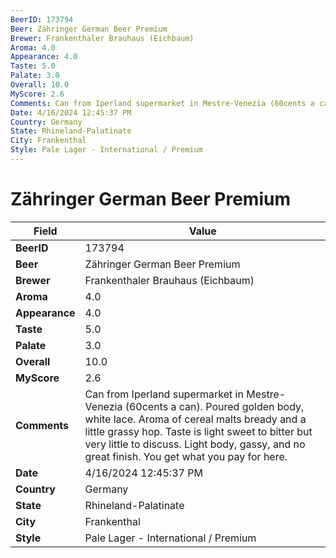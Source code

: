 ```yaml
---
BeerID: 173794
Beer: Zähringer German Beer Premium
Brewer: Frankenthaler Brauhaus (Eichbaum)
Aroma: 4.0
Appearance: 4.0
Taste: 5.0
Palate: 3.0
Overall: 10.0
MyScore: 2.6
Comments: Can from Iperland supermarket in Mestre-Venezia (60cents a can). Poured golden body, white lace. Aroma of cereal malts bready and a little grassy hop. Taste is light sweet to bitter but very little to discuss. Light body, gassy, and no great finish. You get what you pay for here.
Date: 4/16/2024 12:45:37 PM
Country: Germany
State: Rhineland-Palatinate
City: Frankenthal
Style: Pale Lager - International / Premium
---
```


# Zähringer German Beer Premium

| Field         | Value |
|---------------|-------|
| **BeerID** | 173794 |
| **Beer** | Zähringer German Beer Premium |
| **Brewer** | Frankenthaler Brauhaus (Eichbaum) |
| **Aroma** | 4.0 |
| **Appearance** | 4.0 |
| **Taste** | 5.0 |
| **Palate** | 3.0 |
| **Overall** | 10.0 |
| **MyScore** | 2.6 |
| **Comments** | Can from Iperland supermarket in Mestre-Venezia (60cents a can). Poured golden body, white lace. Aroma of cereal malts bready and a little grassy hop. Taste is light sweet to bitter but very little to discuss. Light body, gassy, and no great finish. You get what you pay for here. |
| **Date** | 4/16/2024 12:45:37 PM |
| **Country** | Germany |
| **State** | Rhineland-Palatinate |
| **City** | Frankenthal |
| **Style** | Pale Lager - International / Premium |

